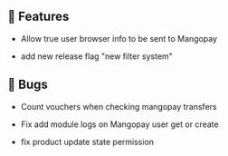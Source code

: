 ## 🚀 Features

- Allow true user browser info to be sent to Mangopay

- add new release flag "new filter system"


## 🐛 Bugs

- Count vouchers when checking mangopay transfers

- Fix add module logs on Mangopay user get or create

- fix product update state permission